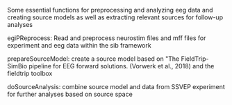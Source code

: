 Some essential functions for preprocessing and analyzing eeg data and creating source models as well as extracting relevant sources for follow-up analyses


egiPReprocess: Read and preprocess neurostim files and mff files for experiment and eeg data within the sib framework

prepareSourceModel: create a source model based on "The FieldTrip-SimBio pipeline for EEG forward solutions. (Vorwerk et al., 2018) and the fieldtrip toolbox

doSourceAnalysis: combine source model and data from SSVEP experiment for further analyses based on source space
